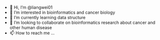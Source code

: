- 👋 Hi, I’m @liangwei01
- 👀 I’m interested in bioinformatics and cancer biology
- 🌱 I’m currently learning data structure
- 💞️ I’m looking to collaborate on bioinformatics research about cancer and other human disease 
- 📫 How to reach me ...

<!---
liangwei01/liangwei01 is a ✨ special ✨ repository because its `README.md` (this file) appears on your GitHub profile.
You can click the Preview link to take a look at your changes.
--->
